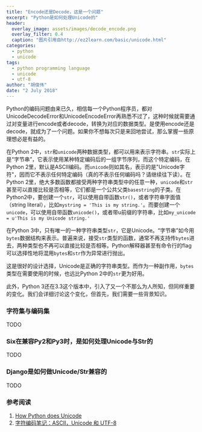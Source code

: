 ```yaml
---
title: "Encode还是Decode，这是一个问题"
excerpt: "Python是如何处理Unicode的"
header:
  overlay_image: assets/images/decode_encode.png
  overlay_filter: 0.4
  caption: "图片引用自http://ez2learn.com/basic/unicode.html"
categories:
  - python
  - unicode
tags:
  - python programming language
  - unicode
  - utf-8
author: "胡俊伟"
date: "2 July 2018"
---
```


Python的编码问题由来已久，相信每一个Python程序员，都对UnicodeDecodeError和UnicodeEncodeError再熟悉不过了，这种时候就需要通过对变量进行encode或者decode，转换为对应的数据类型。是使用encode还是decode，就成为了一个问题。如果你不想每次只是来回地尝试，那么掌握一些原理想必是有益的。
 
在Python 2中，`str`和`unicode`两种数据类型，都可以用来表示字符串。`str`实际上是“字节串”，它表示使用某种特定编码后的一组字节序列，而这个特定编码，在Python 2里，默认是ASCII编码。而`unicode`则如其名，表示的是"Unicode字符"，因而它不表示任何特定编码（真的不表示任何编码吗？请继续往下读）。在Python 2里，绝大多数函数都接受两种字符串类型中的任意一种，`unicode`和`str`甚至可以直接比较是否相等，它们都是一个公共父类`basestring`的子类。在Python2中，要创建一个`str`，可以使用自带函数`str()`，或者字符串字面值（string literal），比如`mystring = 'This is my string.'`。而要创建一个`unicode`，可以使用自带函数`unicode()`，或者带u前缀的字符串，比如`my_unicode = u'This is my Unicode string.'`
 
在Python 3中，只有唯一的一种字符串类型`str`，它是Unicode。“字节串”如今用`bytes`数据结构来表示。普遍来说，接受`str`类型的函数，通常不再支持传`bytes`进去，两种类型也不再可以直接比较是否相等。Python解释器甚至有命令行的flag可以选择性地将混用`bytes`和`str`作为异常进行抛出。
 
这是很好的设计选择，Unicode是正确的字符串类型。而作为一种副作用，`bytes`类型在需要使用的时候，也远比Python 2中的`str`更为好用。
 
此外，Python 3还在3.3这个版本中，引入了又一个不那么为人所知，但同样重要的变化。我们会详细讨论这个变化，但首先，我们需要一些背景知识。
 
### 字符集与编码集

TODO

### Six在兼容Py2和Py3时，是如何处理Unicode与Str的

TODO

### Django是如何做Unicode/Str兼容的

TODO

### 参考阅读

1. [How Python does Unicode](https://www.b-list.org/weblog/2017/sep/05/how-python-does-unicode/)
2. [字符编码笔记：ASCII，Unicode 和 UTF-8](http://www.ruanyifeng.com/blog/2007/10/ascii_unicode_and_utf-8.html)

